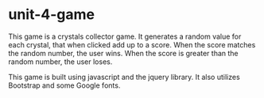 # unit-4-game

This game is a crystals collector game.  It generates a random value for each crystal, that when clicked add up to a score.  When the score matches the random number, the user wins.  When the score is greater than the random number, the user loses. 

This game is built using javascript and the jquery library.  It also utilizes Bootstrap and some Google fonts.  